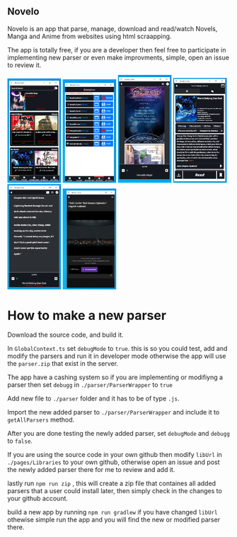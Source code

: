 ## Novelo

Novelo is an app that parse, manage, download and read/watch Novels, Manga and Anime from websites using html scraapping.

The app is totally free, if you are a developer then feel free to participate in implementing new parser or even make improvments, simple, open an issue to review it.
<p class="flex">
<img width="24%" src="https://raw.githubusercontent.com/1-AlenToma/Novelo/main/Screenshots/Screenshot_20240225-062658_Novelo.png" />
<img width="24%"  src="https://raw.githubusercontent.com/1-AlenToma/Novelo/main/Screenshots/Screenshot_20240225-062719_Novelo.png" />
<img width="24%" src="https://raw.githubusercontent.com/1-AlenToma/Novelo/main/Screenshots/Screenshot_20240225-062742_Novelo.png" />
<img width="24%" src="https://raw.githubusercontent.com/1-AlenToma/Novelo/main/Screenshots/7.png" />
<img width="24%" src="https://raw.githubusercontent.com/1-AlenToma/Novelo/main/Screenshots/5.PNG" />
<img width="24%" src="https://raw.githubusercontent.com/1-AlenToma/Novelo/main/Screenshots/6.PNG" />
</p>

# How to make a new parser

Download the source code, and build it.

In `GlobalContext.ts` set `debugMode` to `true`. this is so you could test, add and modify the parsers and run it in developer mode otherwise the app will use the `parser.zip` that exist in the server.

The app have a cashing system so if you are implementing or modifiyng a parser then set `debugg` in `./parser/ParserWrapper` to `true`

Add new file to `./parser` folder and it has to be of type `.js`.

Import the new added parser to `./parser/ParserWrapper` and include it to `getAllParsers` method.

After you are done testing the newly added parser, set `debugMode` and `debugg` to `false`.

If you are using the source code in your own github then modify `libUrl` in `./pages/Libraries` to your own github, otherwise open an issue and post the newly added parser there for me to review and add it.

lastly run `npm run zip` , this will create a zip file that containes all added parsers that a user could install later, then simply check in the changes to your github account.

build a new app by running `npm run gradlew` if you have changed `libUrl` othewise simple run the app and you will find the new or modified parser there.
